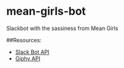 # mean-girls-bot
Slackbot with the sassiness from Mean Girls


##Resources:
- [Slack Bot API](https://github.com/mishk0/slack-bot-api)
- [Giphy API](https://github.com/Giphy/GiphyAPI)
